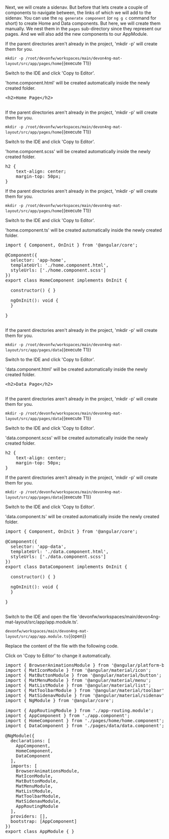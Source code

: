 Next, we will create a sidenav. But before that lets create a couple of components to navigate between, the links of which we will add to the sidenav. You can use the `ng generate component` (or `ng g c` command for short) to create Home and Data components. But here, we will create them manually. We nest them in the `pages` sub-directory since they represent our pages. And we will also add the new components to our AppModule.


If the parent directories aren't already in the project, 'mkdir -p' will create them for you. 

`mkdir -p /root/devonfw/workspaces/main/devon4ng-mat-layout/src/app/pages/home`{{execute T1}}

Switch to the IDE and click 'Copy to Editor'. 

'home.component.html' will be created automatically inside the newly created folder.

<pre class="file" data-filename="devonfw/workspaces/main/devon4ng-mat-layout/src/app/pages/home/home.component.html">
&lt;h2&gt;Home Page&lt;/h2&gt;

</pre>



If the parent directories aren't already in the project, 'mkdir -p' will create them for you. 

`mkdir -p /root/devonfw/workspaces/main/devon4ng-mat-layout/src/app/pages/home`{{execute T1}}

Switch to the IDE and click 'Copy to Editor'. 

'home.component.scss' will be created automatically inside the newly created folder.

<pre class="file" data-filename="devonfw/workspaces/main/devon4ng-mat-layout/src/app/pages/home/home.component.scss">
h2 {
    text-align: center;
    margin-top: 50px;
}
</pre>



If the parent directories aren't already in the project, 'mkdir -p' will create them for you. 

`mkdir -p /root/devonfw/workspaces/main/devon4ng-mat-layout/src/app/pages/home`{{execute T1}}

Switch to the IDE and click 'Copy to Editor'. 

'home.component.ts' will be created automatically inside the newly created folder.

<pre class="file" data-filename="devonfw/workspaces/main/devon4ng-mat-layout/src/app/pages/home/home.component.ts">
import { Component, OnInit } from &#39;@angular/core&#39;;

@Component({
  selector: &#39;app-home&#39;,
  templateUrl: &#39;./home.component.html&#39;,
  styleUrls: [&#39;./home.component.scss&#39;]
})
export class HomeComponent implements OnInit {

  constructor() { }

  ngOnInit(): void {
  }

}

</pre>



If the parent directories aren't already in the project, 'mkdir -p' will create them for you. 

`mkdir -p /root/devonfw/workspaces/main/devon4ng-mat-layout/src/app/pages/data`{{execute T1}}

Switch to the IDE and click 'Copy to Editor'. 

'data.component.html' will be created automatically inside the newly created folder.

<pre class="file" data-filename="devonfw/workspaces/main/devon4ng-mat-layout/src/app/pages/data/data.component.html">
&lt;h2&gt;Data Page&lt;/h2&gt;

</pre>



If the parent directories aren't already in the project, 'mkdir -p' will create them for you. 

`mkdir -p /root/devonfw/workspaces/main/devon4ng-mat-layout/src/app/pages/data`{{execute T1}}

Switch to the IDE and click 'Copy to Editor'. 

'data.component.scss' will be created automatically inside the newly created folder.

<pre class="file" data-filename="devonfw/workspaces/main/devon4ng-mat-layout/src/app/pages/data/data.component.scss">
h2 {
    text-align: center;
    margin-top: 50px;
}
</pre>



If the parent directories aren't already in the project, 'mkdir -p' will create them for you. 

`mkdir -p /root/devonfw/workspaces/main/devon4ng-mat-layout/src/app/pages/data`{{execute T1}}

Switch to the IDE and click 'Copy to Editor'. 

'data.component.ts' will be created automatically inside the newly created folder.

<pre class="file" data-filename="devonfw/workspaces/main/devon4ng-mat-layout/src/app/pages/data/data.component.ts">
import { Component, OnInit } from &#39;@angular/core&#39;;

@Component({
  selector: &#39;app-data&#39;,
  templateUrl: &#39;./data.component.html&#39;,
  styleUrls: [&#39;./data.component.scss&#39;]
})
export class DataComponent implements OnInit {

  constructor() { }

  ngOnInit(): void {
  }

}

</pre>



Switch to the IDE and open the file 'devonfw/workspaces/main/devon4ng-mat-layout/src/app/app.module.ts'.

`devonfw/workspaces/main/devon4ng-mat-layout/src/app/app.module.ts`{{open}}




Replace the content of the file with the following code.


Click on 'Copy to Editor' to change it automatically.

<pre class="file" data-filename="devonfw/workspaces/main/devon4ng-mat-layout/src/app/app.module.ts" data-target="replace" data-marker="">
import { BrowserAnimationsModule } from &#39;@angular/platform-browser/animations&#39;;
import { MatIconModule } from &#39;@angular/material/icon&#39;;
import { MatButtonModule } from &#39;@angular/material/button&#39;;
import { MatMenuModule } from &#39;@angular/material/menu&#39;;
import { MatListModule } from &#39;@angular/material/list&#39;;
import { MatToolbarModule } from &#39;@angular/material/toolbar&#39;;
import { MatSidenavModule } from &#39;@angular/material/sidenav&#39;;
import { NgModule } from &#39;@angular/core&#39;;

import { AppRoutingModule } from &#39;./app-routing.module&#39;;
import { AppComponent } from &#39;./app.component&#39;;
import { HomeComponent } from &#39;./pages/home/home.component&#39;;
import { DataComponent } from &#39;./pages/data/data.component&#39;;

@NgModule({
  declarations: [
    AppComponent,
    HomeComponent,
    DataComponent
  ],
  imports: [
    BrowserAnimationsModule,
    MatIconModule,
    MatButtonModule,
    MatMenuModule,
    MatListModule,
    MatToolbarModule,
    MatSidenavModule,
    AppRoutingModule
  ],
  providers: [],
  bootstrap: [AppComponent]
})
export class AppModule { }
</pre>

